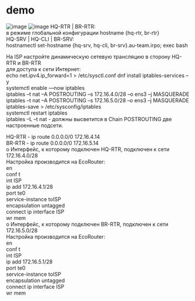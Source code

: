 # demo
![image](https://github.com/user-attachments/assets/5ccb31a6-f690-4789-8037-62b7049578a1)
![image](https://github.com/user-attachments/assets/78b44241-aac2-4fd0-8613-39edf773cb04)
HQ-RTR | BR-RTR:  
в режиме глобальной конфигурации hostname {hq-rtr, br-rtr}    
HQ-SRV | HQ-CLI | BR-SRV:  
hostnamectl set-hostname {hq-srv, hq-cli, br-srv}.au-team.irpo; exec bash 

На ISP настройте динамическую сетевую трансляцию в сторону HQ-RTR и BR-RTR  
для доступа к сети Интернет:  
echo net.ipv4.ip_forward=1 > /etc/sysctl.conf
dnf install iptables-services –y   
systemctl enable ––now iptables  
iptables –t nat –A POSTROUTING –s 172.16.4.0/28 –o ens3 –j MASQUERADE  
iptables –t nat –A POSTROUTING –s 172.16.5.0/28 –o ens3 –j MASQUERADE  
iptables-save > /etc/sysconfig/iptables  
systemctl restart iptables  
iptables –L –t nat - должны высветится в Chain POSTROUTING две настроенные подсети.  

HQ-RTR - ip route 0.0.0.0/0 172.16.4.14  
BR-RTR - ip route 0.0.0.0/0 172.16.5.14  
o Интерфейс, к которому подключен HQ-RTR, подключен к сети 172.16.4.0/28  
Настройка производится на EcoRouter:  
en  
conf t  
int ISP  
ip add 172.16.4.1/28  
port te0  
service-instance toISP  
encapsulation untagged  
connect ip interface ISP  
wr  mem  
o Интерфейс, к которому подключен BR-RTR, подключен к сети 172.16.5.0/28  
Настройка производится на EcoRouter:  
en  
conf t  
int ISP  
ip add 172.16.5.1/28  
port te0  
service-instance toISP  
encapsulation untagged  
connect ip interface ISP  
wr  mem  
